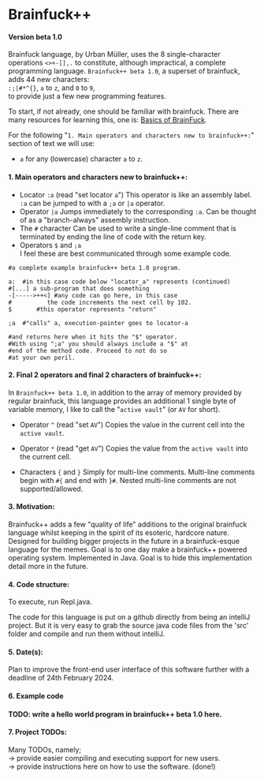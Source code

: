 # Brainfuck++
#### Version beta 1.0

Brainfuck language, by Urban Müller, uses the 8 single-character operations `<>+-[],.` to constitute, although impractical, a complete programming language. `Brainfuck++ beta 1.0`, a superset of brainfuck, adds 44 new characters:  
`:;|#*^{}`, `a` to `z`, and `0` to `9`,  
to provide just a few new programming features. 

To start, if not already, one should be familiar with brainfuck. There are many resources for learning this, one is: [Basics of BrainFuck](https://gist.github.com/roachhd/dce54bec8ba55fb17d3a).

For the following "`1. Main operators and characters new to brainfuck++:`" section of text we will use:  
- `a` for any (lowercase) character `a` to `z`.

#### 1. Main operators and characters new to brainfuck++:
- Locator `:a` (read "set locator `a`")
This operator is like an assembly label. `:a` can be jumped to with a `;a` or `|a` operator.
- Operator `|a`
Jumps immediately to the corresponding `:a`. Can be thought of as a "branch-always" assembly instruction.
- The `#` character
Can be used to write a single-line comment that is terminated by ending the line of code with the return key.
- Operators `$` and `;a`  
I feel these are best communicated through some example code.
```
#a complete example brainfuck++ beta 1.0 program.

a:  #in this case code below "locator_a" represents (continued)
#[...] a sub-program that does something
-[----->++<] #any code can go here, in this case
#          the code increments the next cell by 102.
$       #this operator represents "return"

;a  #"calls" a, execution-pointer goes to locator-a

#and returns here when it hits the "$" operator.
#With using ";a" you should always include a "$" at  
#end of the method code. Proceed to not do so  
#at your own peril.

```
#### 2. Final 2 operators and final 2 characters of brainfuck++:

In `Brainfuck++ beta 1.0`, in addition to the array of memory provided by regular brainfuck, this language provides an additional 1 single byte of variable memory, I like to call the "`active vault`" (or `AV` for short).

- Operator `^` (read "set `AV`")
Copies the value in the current cell into the `active vault`.

- Operator `*` (read "get `AV`")
Copies the value from the `active vault` into the current cell.

- Characters `{` and `}`
Simply for multi-line comments. Multi-line comments begin with `#{` and end with `}#`. Nested multi-line comments are not supported/allowed.

#### 3. Motivation:
Brainfuck++ adds a few "quality of life" additions to the original brainfuck language whilst keeping in the spirit of its esoteric, hardcore nature.  
Designed for building bigger projects in the future in a brainfuck-esque language for the memes. Goal is to one day make a brainfuck++ powered operating system.
Implemented in Java. Goal is to hide this implementation detail more in the future.

#### 4. Code structure:
To execute, run Repl.java.

The code for this language is put on a github directly from being an intelliJ project. But it is very easy to grab the source java code files from the 'src' folder and compile and run them without intelliJ.

#### 5. Date(s):
Plan to improve the front-end user interface of this software further with a deadline of 24th February 2024.

#### 6. Example code
#### TODO: write a hello world program in brainfuck++ beta 1.0 here.

#### 7. Project TODOs:
Many TODOs, namely;  
-> provide easier compiling and executing support for new users.  
-> provide instructions here on how to use the software. (done!)
